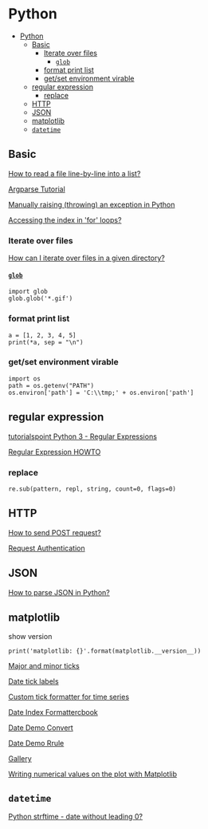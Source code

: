 # Python

- [Python](#python)
  - [Basic](#basic)
    - [Iterate over files](#iterate-over-files)
      - [`glob`](#glob)
    - [format print list](#format-print-list)
    - [get/set environment virable](#getset-environment-virable)
  - [regular expression](#regular-expression)
    - [replace](#replace)
  - [HTTP](#http)
  - [JSON](#json)
  - [matplotlib](#matplotlib)
  - [`datetime`](#datetime)

## Basic

[How to read a file line-by-line into a list?](https://stackoverflow.com/questions/3277503/how-to-read-a-file-line-by-line-into-a-list)

[Argparse Tutorial](https://docs.python.org/3/howto/argparse.html)

[Manually raising (throwing) an exception in Python](https://stackoverflow.com/questions/2052390/manually-raising-throwing-an-exception-in-python)

[Accessing the index in 'for' loops?](https://stackoverflow.com/questions/522563/accessing-the-index-in-for-loops)

### Iterate over files

[How can I iterate over files in a given directory?](https://stackoverflow.com/questions/10377998/how-can-i-iterate-over-files-in-a-given-directory)

#### [`glob`](https://docs.python.org/3/library/glob.html)

    import glob
    glob.glob('*.gif')

### format print list

    a = [1, 2, 3, 4, 5]
    print(*a, sep = "\n")

### get/set environment virable

    import os
    path = os.getenv("PATH")
    os.environ['path'] = 'C:\\tmp;' + os.environ['path']

## regular expression

[tutorialspoint Python 3 - Regular Expressions](https://www.tutorialspoint.com/python3/python_reg_expressions.htm)

[Regular Expression HOWTO](https://docs.python.org/3/howto/regex.html)

### replace

    re.sub(pattern, repl, string, count=0, flags=0)

## HTTP

[How to send POST request?](https://stackoverflow.com/questions/11322430/how-to-send-post-request)

[Request Authentication](https://2.python-requests.org/en/master/user/authentication/)

## JSON

[How to parse JSON in Python?](https://stackoverflow.com/questions/7771011/how-to-parse-json-in-python)

## matplotlib

show version

    print('matplotlib: {}'.format(matplotlib.__version__))

[Major and minor ticks](https://matplotlib.org/3.1.0/gallery/ticks_and_spines/major_minor_demo.html)

[Date tick labels](https://matplotlib.org/3.1.0/gallery/text_labels_and_annotations/date.html)

[Custom tick formatter for time series](https://matplotlib.org/3.1.0/gallery/text_labels_and_annotations/date_index_formatter.html)

[Date Index Formattercbook](https://matplotlib.org/3.1.0/gallery/ticks_and_spines/date_index_formatter2.html)

[Date Demo Convert](https://matplotlib.org/3.1.0/gallery/ticks_and_spines/date_demo_convert.html)

[Date Demo Rrule](https://matplotlib.org/gallery/ticks_and_spines/date_demo_rrule.html)

[Gallery](https://matplotlib.org/gallery/index.html)

[Writing numerical values on the plot with Matplotlib](https://stackoverflow.com/questions/6282058/writing-numerical-values-on-the-plot-with-matplotlib)

## `datetime`

[Python strftime - date without leading 0?](https://stackoverflow.com/questions/904928/python-strftime-date-without-leading-0)
